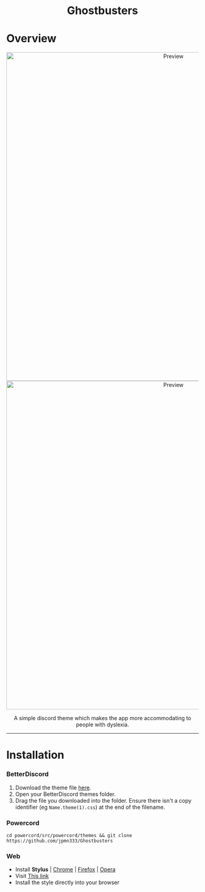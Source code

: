 <h1 align="center">Ghostbusters</h1>

# Overview

<p align="center">
  <img alt="Preview" width="860" alt="preview" src="https://i.imgur.com/NDR03jf.png">
  <img alt="Preview" width="860" alt="preview" src="https://i.imgur.com/pgL7ZmF.png">
<p align="center">

<p align="center">A simple discord theme which makes the app more accommodating to people with dyslexia.</p>

---

# Installation

### BetterDiscord

1. Download the theme file [here](https://downgit.github.io/#/home?url=https://github.com/jpmn333/Ghostbusters/blob/main/Ghostbusters.theme.css).
2. Open your BetterDiscord themes folder.
3. Drag the file you downloaded into the folder. Ensure there isn't a copy identifier (eg `Name.theme(1).css`) at the end of the filename.

### Powercord

```cd powercord/src/powercord/themes && git clone https://github.com/jpmn333/Ghostbusters```

### Web

* Install **Stylus** | [Chrome](https://chrome.google.com/webstore/detail/stylus/clngdbkpkpeebahjckkjfobafhncgmne) | [Firefox](https://addons.mozilla.org/en-US/firefox/addon/styl-us/) | [Opera](https://github.com/openstyles/stylus/wiki/Opera,-Outdated-Stylus)
* Visit [This link](https://raw.githubusercontent.com/NYRI4/Discolored/master/support/discolored.user.css)
* Install the style directly into your browser
